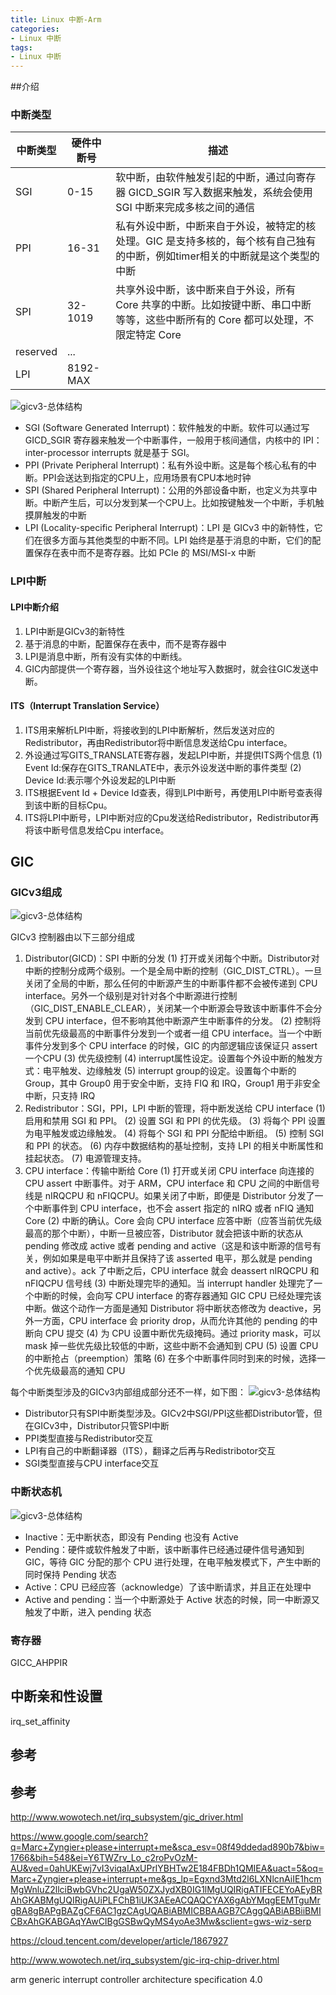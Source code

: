 ```yaml
---
title: Linux 中断-Arm
categories: 
- Linux 中断
tags:
- Linux 中断
---
```


##介绍
### 中断类型
| 中断类型 | 硬件中断号  | 描述 |
| --- | --- | --- |
| SGI | 0-15 | 软中断，由软件触发引起的中断，通过向寄存器 GICD_SGIR 写入数据来触发，系统会使用 SGI 中断来完成多核之间的通信|
| PPI | 16-31   | 私有外设中断，中断来自于外设，被特定的核处理。GIC 是支持多核的，每个核有自己独有的中断，例如timer相关的中断就是这个类型的中断 |
| SPI | 32-1019  | 共享外设中断，该中断来自于外设，所有 Core 共享的中断。比如按键中断、串口中断等等，这些中断所有的 Core 都可以处理，不限定特定 Core
| reserved | ...  |
| LPI | 8192-MAX  |

![gicv3-总体结构](/images/中断/gic-v3中断类型和范围.png)

- SGI (Software Generated Interrupt)：软件触发的中断。软件可以通过写 GICD_SGIR 寄存器来触发一个中断事件，一般用于核间通信，内核中的 IPI：inter-processor interrupts 就是基于 SGI。
- PPI (Private Peripheral Interrupt)：私有外设中断。这是每个核心私有的中断。PPI会送达到指定的CPU上，应用场景有CPU本地时钟
- SPI (Shared Peripheral Interrupt)：公用的外部设备中断，也定义为共享中断。中断产生后，可以分发到某一个CPU上。比如按键触发一个中断，手机触摸屏触发的中断
- LPI (Locality-specific Peripheral Interrupt)：LPI 是 GICv3 中的新特性，它们在很多方面与其他类型的中断不同。LPI 始终是基于消息的中断，它们的配置保存在表中而不是寄存器。比如 PCIe 的 MSI/MSI-x 中断

### LPI中断
#### LPI中断介绍
1. LPI中断是GICv3的新特性
2. 基于消息的中断，配置保存在表中，而不是寄存器中
3. LPI是消息中断，所有没有实体的中断线。
4. GIC内部提供一个寄存器，当外设往这个地址写入数据时，就会往GIC发送中断。

#### ITS（Interrupt Translation Service）
1. ITS用来解析LPI中断，将接收到的LPI中断解析，然后发送对应的Redistributor，再由Redistributor将中断信息发送给Cpu interface。
2. 外设通过写GITS_TRANSLATE寄存器，发起LPI中断，并提供ITS两个信息
   (1) Event Id:保存在GITS_TRANLATE中，表示外设发送中断的事件类型
   (2) Device Id:表示哪个外设发起的LPI中断
3. ITS根据Event Id + Device Id查表，得到LPI中断号，再使用LPI中断号查表得到该中断的目标Cpu。
4. ITS将LPI中断号，LPI中断对应的Cpu发送给Redistributor，Redistributor再将该中断号信息发给Cpu interface。

## GIC
### GICv3组成
![gicv3-总体结构](/images/中断/gicv3-总体结构.png)

GICv3 控制器由以下三部分组成
1. Distributor(GICD)：SPI 中断的分发
(1) 打开或关闭每个中断。Distributor对中断的控制分成两个级别。一个是全局中断的控制（GIC_DIST_CTRL）。一旦关闭了全局的中断，那么任何的中断源产生的中断事件都不会被传递到 CPU interface。另外一个级别是对针对各个中断源进行控制（GIC_DIST_ENABLE_CLEAR），关闭某一个中断源会导致该中断事件不会分发到 CPU interface，但不影响其他中断源产生中断事件的分发。
(2) 控制将当前优先级最高的中断事件分发到一个或者一组 CPU interface。当一个中断事件分发到多个 CPU interface 的时候，GIC 的内部逻辑应该保证只 assert 一个CPU
(3) 优先级控制
(4) interrupt属性设定。设置每个外设中断的触发方式：电平触发、边缘触发
(5) interrupt group的设定。设置每个中断的 Group，其中 Group0 用于安全中断，支持 FIQ 和 IRQ，Group1 用于非安全中断，只支持 IRQ
2. Redistributor：SGI，PPI，LPI 中断的管理，将中断发送给 CPU interface
(1) 启用和禁用 SGI 和 PPI。
(2) 设置 SGI 和 PPI 的优先级。
(3) 将每个 PPI 设置为电平触发或边缘触发。
(4) 将每个 SGI 和 PPI 分配给中断组。
(5) 控制 SGI 和 PPI 的状态。
(6) 内存中数据结构的基址控制，支持 LPI 的相关中断属性和挂起状态。
(7) 电源管理支持。
3. CPU interface：传输中断给 Core
(1) 打开或关闭 CPU interface 向连接的 CPU assert 中断事件。对于 ARM，CPU interface 和 CPU 之间的中断信号线是 nIRQCPU 和 nFIQCPU。如果关闭了中断，即便是 Distributor 分发了一个中断事件到 CPU interface，也不会 assert 指定的 nIRQ 或者 nFIQ 通知 Core
(2) 中断的确认。Core 会向 CPU interface 应答中断（应答当前优先级最高的那个中断），中断一旦被应答，Distributor 就会把该中断的状态从 pending 修改成 active 或者 pending and active（这是和该中断源的信号有关，例如如果是电平中断并且保持了该 asserted 电平，那么就是 pending and active）。ack 了中断之后，CPU interface 就会 deassert nIRQCPU 和 nFIQCPU 信号线
(3) 中断处理完毕的通知。当 interrupt handler 处理完了一个中断的时候，会向写 CPU interface 的寄存器通知 GIC CPU 已经处理完该中断。做这个动作一方面是通知 Distributor 将中断状态修改为 deactive，另外一方面，CPU interface 会 priority drop，从而允许其他的 pending 的中断向 CPU 提交
(4) 为 CPU 设置中断优先级掩码。通过 priority mask，可以 mask 掉一些优先级比较低的中断，这些中断不会通知到 CPU
(5) 设置 CPU 的中断抢占（preemption）策略
(6) 在多个中断事件同时到来的时候，选择一个优先级最高的通知 CPU

每个中断类型涉及的GICv3内部组成部分还不一样，如下图：
![gicv3-总体结构](/images/中断/gic-v3中断类型与模块关系.png)
- Distributor只有SPI中断类型涉及。GICv2中SGI/PPI这些都Distributor管，但在GICv3中，Distributor只管SPI中断
- PPI类型直接与Redistributor交互
- LPI有自己的中断翻译器（ITS），翻译之后再与Redistribotor交互
- SGI类型直接与CPU interface交互

### 中断状态机
![gicv3-总体结构](/images/中断/gic-v3中断状态机.png)
- Inactive：无中断状态，即没有 Pending 也没有 Active
- Pending：硬件或软件触发了中断，该中断事件已经通过硬件信号通知到 GIC，等待 GIC 分配的那个 CPU 进行处理，在电平触发模式下，产生中断的同时保持 Pending 状态
- Active：CPU 已经应答（acknowledge）了该中断请求，并且正在处理中
- Active and pending：当一个中断源处于 Active 状态的时候，同一中断源又触发了中断，进入 pending 状态

### 寄存器
GICC_AHPPIR

## 中断亲和性设置
irq_set_affinity

## 参考


## 参考
http://www.wowotech.net/irq_subsystem/gic_driver.html

https://www.google.com/search?q=Marc+Zyngier+please+interrupt+me&sca_esv=08f49ddedad890b7&biw=1766&bih=548&ei=Y6TWZrv_Lo_c2roPvOzM-AU&ved=0ahUKEwj7vI3viqaIAxUPrlYBHTw2E184FBDh1QMIEA&uact=5&oq=Marc+Zyngier+please+interrupt+me&gs_lp=Egxnd3Mtd2l6LXNlcnAiIE1hcmMgWnluZ2llciBwbGVhc2UgaW50ZXJydXB0IG1lMgUQIRigATIFECEYoAEyBRAhGKABMgUQIRigAUiPLFChB1iUK3AEeACQAQCYAX6gAbYMqgEEMTguMrgBA8gBAPgBAZgCF6AC1gzCAgUQABiABMICBBAAGB7CAggQABiABBiiBMICBxAhGKABGAqYAwCIBgGSBwQyMS4yoAe3Mw&sclient=gws-wiz-serp

https://cloud.tencent.com/developer/article/1867927

http://www.wowotech.net/irq_subsystem/gic-irq-chip-driver.html

arm generic interrupt controller architecture specification 4.0

